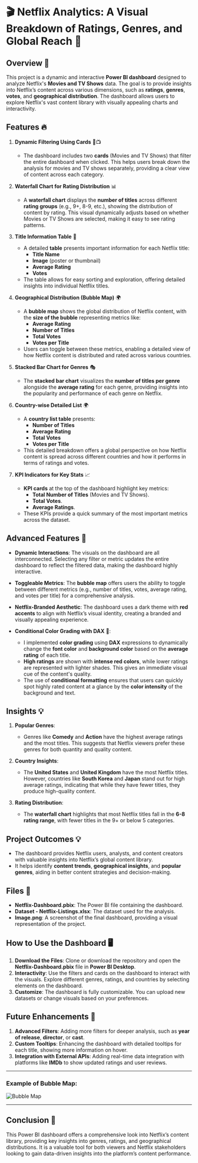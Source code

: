 # 🎬 Netflix Analytics: A Visual Breakdown of Ratings, Genres, and Global Reach 🍿

## Overview 📝
This project is a dynamic and interactive **Power BI dashboard** designed to analyze Netflix's **Movies and TV Shows** data. The goal is to provide insights into Netflix’s content across various dimensions, such as **ratings**, **genres**, **votes**, and **geographical distribution**. The dashboard allows users to explore Netflix's vast content library with visually appealing charts and interactivity.

## Features 🔥

1. **Dynamic Filtering Using Cards** 🎥📺
   - The dashboard includes two **cards** (Movies and TV Shows) that filter the entire dashboard when clicked. This helps users break down the analysis for movies and TV shows separately, providing a clear view of content across each category.

2. **Waterfall Chart for Rating Distribution** 📊
   - A **waterfall chart** displays the **number of titles** across different **rating groups** (e.g., 9+, 8-9, etc.), showing the distribution of content by rating. This visual dynamically adjusts based on whether Movies or TV Shows are selected, making it easy to see rating patterns.

3. **Title Information Table** 📝
   - A detailed **table** presents important information for each Netflix title:
     - **Title Name**
     - **Image** (poster or thumbnail)
     - **Average Rating**
     - **Votes**
   - The table allows for easy sorting and exploration, offering detailed insights into individual Netflix titles.

4. **Geographical Distribution (Bubble Map)** 🌍
   - A **bubble map** shows the global distribution of Netflix content, with the **size of the bubble** representing metrics like:
     - **Average Rating**
     - **Number of Titles**
     - **Total Votes**
     - **Votes per Title**
   - Users can toggle between these metrics, enabling a detailed view of how Netflix content is distributed and rated across various countries.

5. **Stacked Bar Chart for Genres** 🎭
   - The **stacked bar chart** visualizes the **number of titles per genre** alongside the **average rating** for each genre, providing insights into the popularity and performance of each genre on Netflix.

6. **Country-wise Detailed List** 🌍
   - A **country list table** presents:
     - **Number of Titles**
     - **Average Rating**
     - **Total Votes**
     - **Votes per Title**
   - This detailed breakdown offers a global perspective on how Netflix content is spread across different countries and how it performs in terms of ratings and votes.

7. **KPI Indicators for Key Stats** 📈
   - **KPI cards** at the top of the dashboard highlight key metrics:
     - **Total Number of Titles** (Movies and TV Shows).
     - **Total Votes**.
     - **Average Ratings**.
   - These KPIs provide a quick summary of the most important metrics across the dataset.

## Advanced Features 🚀

- **Dynamic Interactions**: The visuals on the dashboard are all interconnected. Selecting any filter or metric updates the entire dashboard to reflect the filtered data, making the dashboard highly interactive.
  
- **Toggleable Metrics**: The **bubble map** offers users the ability to toggle between different metrics (e.g., number of titles, votes, average rating, and votes per title) for a comprehensive analysis.

- **Netflix-Branded Aesthetic**: The dashboard uses a dark theme with **red accents** to align with Netflix’s visual identity, creating a branded and visually appealing experience.
- **Conditional Color Grading with DAX** 🎨:
   - I implemented **color grading** using **DAX** expressions to dynamically change the **font color** and **background color** based on the **average rating** of each title.
   - **High ratings** are shown with **intense red colors**, while lower ratings are represented with lighter shades. This gives an immediate visual cue of the content's quality.
   - The use of **conditional formatting** ensures that users can quickly spot highly rated content at a glance by the **color intensity** of the background and text.

## Insights 💡

1. **Popular Genres**:
   - Genres like **Comedy** and **Action** have the highest average ratings and the most titles. This suggests that Netflix viewers prefer these genres for both quantity and quality content.

2. **Country Insights**:
   - The **United States** and **United Kingdom** have the most Netflix titles. However, countries like **South Korea** and **Japan** stand out for high average ratings, indicating that while they have fewer titles, they produce high-quality content.

3. **Rating Distribution**:
   - The **waterfall chart** highlights that most Netflix titles fall in the **6-8 rating range**, with fewer titles in the 9+ or below 5 categories.

## Project Outcomes 💡

- The dashboard provides Netflix users, analysts, and content creators with valuable insights into Netflix’s global content library.
- It helps identify **content trends**, **geographical insights**, and **popular genres**, aiding in better content strategies and decision-making.

## Files 📁

- **Netflix-Dashboard.pbix**: The Power BI file containing the dashboard.
- **Dataset - Netflix-Listings.xlsx**: The dataset used for the analysis.
- **Image.png**: A screenshot of the final dashboard, providing a visual representation of the project.

## How to Use the Dashboard 🖥️

1. **Download the Files**: Clone or download the repository and open the **Netflix-Dashboard.pbix** file in **Power BI Desktop**.
2. **Interactivity**: Use the filters and cards on the dashboard to interact with the visuals. Explore different genres, ratings, and countries by selecting elements on the dashboard.
3. **Customize**: The dashboard is fully customizable. You can upload new datasets or change visuals based on your preferences.

## Future Enhancements 🚀

1. **Advanced Filters**: Adding more filters for deeper analysis, such as **year of release**, **director**, or **cast**.
2. **Custom Tooltips**: Enhancing the dashboard with detailed tooltips for each title, showing more information on hover.
3. **Integration with External APIs**: Adding real-time data integration with platforms like **IMDb** to show updated ratings and user reviews.



---

### Example of Bubble Map:
![Bubble Map]()

---

## Conclusion 🏁

This Power BI dashboard offers a comprehensive look into Netflix’s content library, providing key insights into genres, ratings, and geographical distributions. It is a valuable tool for both viewers and Netflix stakeholders looking to gain data-driven insights into the platform’s content performance.

